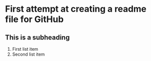 First attempt at creating a readme file for GitHub
==================================================

This is a subheading
-------------------------------------------------

1. First list item
2. Second list item
